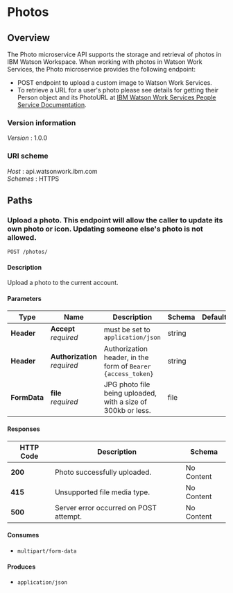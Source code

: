 # Photos


<a name="overview"></a>
## Overview
The Photo microservice API supports the storage and retrieval of photos in IBM Watson Workspace. When working with photos in Watson Work Services, the Photo microservice provides the following endpoint:
*  POST endpoint to upload a custom image to Watson Work Services.
*  To retrieve a URL for a user's photo please see details for getting their Person object and its PhotoURL at [IBM Watson Work Services People Service Documentation](../people).


### Version information
*Version* : 1.0.0


### URI scheme
*Host* : api.watsonwork.ibm.com  
*Schemes* : HTTPS




<a name="paths"></a>
## Paths

<a name="updatephoto"></a>
### Upload a photo.  This endpoint will allow the caller to update its own photo or icon. Updating someone else's photo is not allowed.
```
POST /photos/
```


#### Description
Upload a photo to the current account.


#### Parameters

|Type|Name|Description|Schema|Default|
|---|---|---|---|---|
|**Header**|**Accept**  <br>*required*|must be set to `application/json`|string||
|**Header**|**Authorization**  <br>*required*|Authorization header, in the form of `Bearer {access_token}`|string||
|**FormData**|**file**  <br>*required*|JPG photo file being uploaded, with a size of 300kb or less.|file||


#### Responses

|HTTP Code|Description|Schema|
|---|---|---|
|**200**|Photo successfully uploaded.|No Content|
|**415**|Unsupported file media type.|No Content|
|**500**|Server error occurred on POST attempt.|No Content|


#### Consumes

* `multipart/form-data`


#### Produces

* `application/json`







